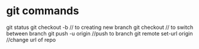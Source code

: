 # git commands
  git status
  git checkout -b <new branch> // to creating new branch
  git checkout <branch name> // to switch between branch
  git push -u origin <branch name> //push to branch
  git remote set-url origin <repo url>  //change url of repo